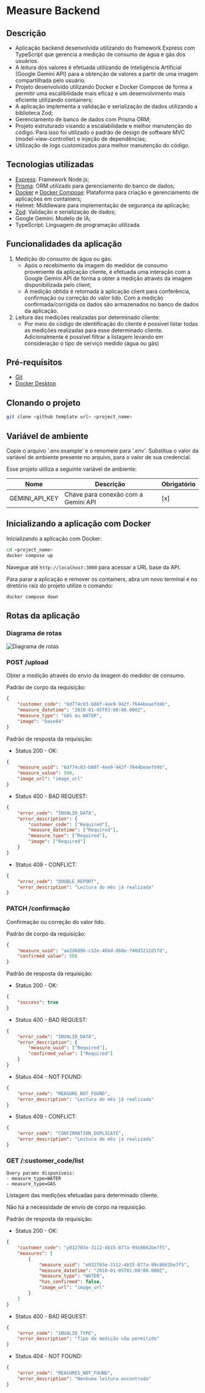 # Measure Backend

## Descrição

-   Aplicação backend desenvolvida utilizando do framework Express com TypeScript que gerencia a medição de consumo de água e gás dos usuários.
-   A leitura dos valores é efetuada utilizando de Inteligência Artificial (Google Gemini API) para a obtenção de valores a partir de uma imagem compartilhada pelo usuário.
-   Projeto desenvolvido utilizando Docker e Docker Compose de forma a permitir uma escalibilidade mais eficaz e um desenvolvimento mais eficiente utilizando containers;
-   A aplicação implementa a validação e serialização de dados utilizando a biblioteca Zod;
-   Gerenciamento de banco de dados com Prisma ORM;
-   Projeto estruturado visando a escalabilidade e melhor manutenção do código. Para isso foi utilizado o padrão de design de software MVC (model-view-controller) e injeção de dependências;
-   Utilização de logs customizados para melhor manutenção do código.

## Tecnologias utilizadas

-   [Express](https://expressjs.com/): Framework Node.js;
-   [Prisma](https://www.prisma.io/): ORM utilizado para gerenciamento do banco de dados;
-   [Docker](https://docs.docker.com/) e [Docker Compose](https://docs.docker.com/compose/): Plataforma para criação e gerenciamento de aplicações em containers;
-   Helmet: Middleware para implementação de segurança da aplicação;
-   [Zod](https://zod.dev/): Validação e serialização de dados;
-   Google Gemini: Modelo de IA;
-   TypeScript: Linguagem de programação utilizada.

## Funcionalidades da aplicação

1. Medição do consumo de água ou gás:
    - Após o recebimento da imagem do medidor de consumo proveniente da aplicação cliente, é efetuada uma interação com a Google Gemini API de forma a obter a medição através da imagem disponibilizada pelo client;
    - A medição obtida é retornada à aplicação client para conferência, confirmação ou correção do valor lido. Com a medição confirmada/corrigida os dados são armazenados no banco de dados da aplicação.
2. Leitura das medições realizadas por determinado cliente:
    - Por meio do código de identificação do cliente é possível listar todas as medições realizadas para esse determinado cliente. Adicionalmente é possível filtrar a listagem levando em consideração o tipo de serviço medido (água ou gás)

## Pré-requisitos

-   [Git](https://git-scm.com/)
-   [Docker Desktop](https://www.docker.com/)

## Clonando o projeto

```bash
git clone <github template url> <project_name>
```

## Variável de ambiente

Copie o arquivo '.env.example' e o renomeie para '.env'. Substitua o valor da variável de ambiente presente no arquivo, para o valor de sua credencial.

Esse projeto utiliza a seguinte variável de ambiente:

| Nome           | Descrição                           | Obrigatório |
| -------------- | ----------------------------------- | ----------- |
| GEMINI_API_KEY | Chave para conexão com a Gemini API | [x]         |

## Inicializando a aplicação com Docker

Inicializando a aplicação com Docker:

```bash
cd <project_name>
docker compose up
```

Navegue até `http://localhost:3000` para acessar a URL base da API.

Para parar a aplicação e remover os containers, abra um novo terminal e no diretório raiz do projeto utilize o comando:

```bash
docker compose down
```

## Rotas da aplicação

### Diagrama de rotas

![Diagrama de rotas](./src/docs/measure-backend-routes.png)

### POST /upload

Obter a medição através do envio da imagem do medidor de consumo.

Padrão de corpo da requisição:

```json
{
    "customer_code": "6d774c03-b08f-4ee9-942f-7644beaefd4b",
    "measure_datetime": "2010-01-05T03:00:00.000Z",
    "measure_type": "GAS ou WATER",
    "image": "base64"
}
```

Padrão de resposta da requisição:

-   Status 200 - OK:

```json
{
    "measure_uuid": "6d774c03-b08f-4ee9-942f-7644beaefd4b",
    "measure_value": 500,
    "image_url": "image_url"
}
```

-   Status 400 - BAD REQUEST:

```json
{
    "error_code": "INVALID_DATA",
    "error_description": {
        "customer_code": ["Required"],
        "measure_datetime": ["Required"],
        "measure_type": ["Required"],
        "image": ["Required"]
    }
}
```

-   Status 409 - CONFLICT:

```json
{
    "error_code": "DOUBLE_REPORT",
    "error_description": "Leitura do mês já realizada"
}
```

### PATCH /confirmação

Confirmação ou correção do valor lido.

Padrão de corpo da requisição:

```json
{
    "measure_uuid": "ae2d6896-c52e-46bd-868e-740d3212d1fd",
    "confirmed_value": 500
}
```

Padrão de resposta da requisição:

-   Status 200 - OK:

```json
{
    "success": true
}
```

-   Status 400 - BAD REQUEST:

```json
{
    "error_code": "INVALID_DATA",
    "error_description": {
        "measure_uuid": ["Required"],
        "confirmed_value": ["Required"]
    }
}
```

-   Status 404 - NOT FOUND:

```json
{
    "error_code": "MEASURE_NOT_FOUND",
    "error_description": "Leitura do mês já realizada"
}
```

-   Status 409 - CONFLICT:

```json
{
    "error_code": "CONFIRMATION_DUPLICATE",
    "error_description": "Leitura do mês já realizada"
}
```

### GET /:customer_code/list

```
Query params disponíveis:
- measure_type=WATER
- measure_type=GAS
```

Listagem das medições efetuadas para determinado cliente.

Não há a necessidade de envio de corpo na requisição.

Padrão de resposta da requisição:

-   Status 200 - OK:

```json
{
    "customer_code": "y032703e-3112-4b15-877a-99c8662be7f5",
    "measures": [
        {
            "measure_uuid": "e032703e-3112-4b15-877a-99c8662be7f5",
            "measure_datetime": "2010-01-05T01:00:00.000Z",
            "measure_type": "WATER",
            "has_confirmed": false,
            "image_url": "image_url"
        }
    ]
}
```

-   Status 400 - BAD REQUEST:

```json
{
    "error_code": "INVALID_TYPE",
    "error_description": "Tipo de medição não permitida"
}
```

-   Status 404 - NOT FOUND:

```json
{
    "error_code": "MEASURES_NOT_FOUND",
    "error_description": "Nenhuma leitura encontrada"
}
```
